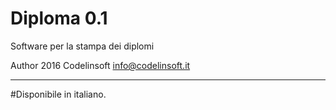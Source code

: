 Diploma 0.1
=========

Software per la stampa dei diplomi 


Author 2016 Codelinsoft <info@codelinsoft.it>

------------------------------------------------------------------------

#Disponibile in italiano.
